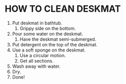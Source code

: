 # HOW TO CLEAN DESKMAT

1. Put deskmat in bathtub.
   1. Grippy side on the bottom.
2. Pour some water on the deskmat.
   1. Have the deskmat semi-submerged.
3. Put detergent on the top of the deskmat.
4. Use a soft sponge on the deskmat.
   1. Use a circular motion.
   2. Get all sections.
5. Wash away with water.
6. Dry.
7. Done!